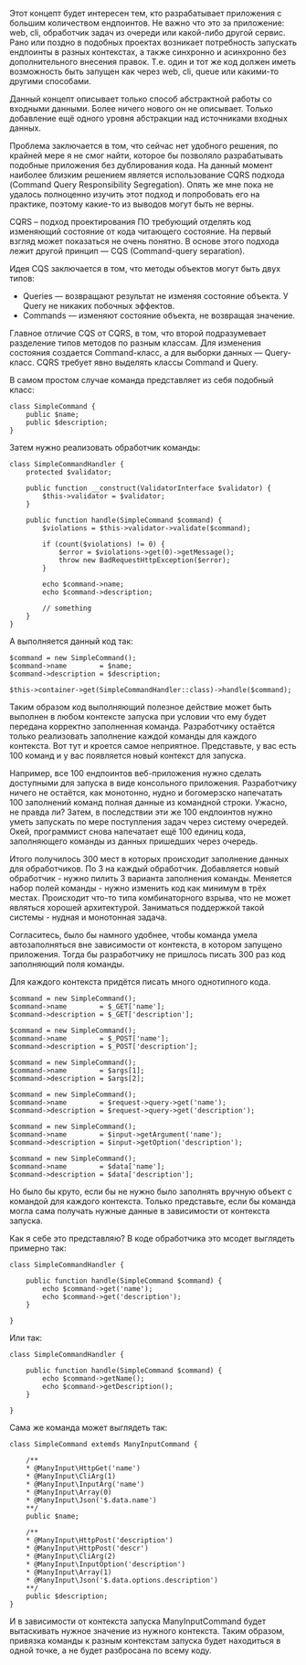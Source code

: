 Этот концепт будет интересен тем, кто разрабатывает приложения с большим количеством ендпоинтов. Не важно что это за приложение: web, cli, обработчик задач из очереди или какой-либо другой сервис. Рано или поздно в подобных проектах возникает потребность запускать ендпоинты в разных контекстах, а также синхронно и асинхронно без дополнительного внесения правок. Т.е. один и тот же код должен иметь возможность быть запущен как через web, cli, queue или какими-то другими способами.

Данный концепт описывает только способ абстрактной работы со входными данными. Более ничего нового он не описывает. Только добавление ещё одного уровня абстракции над источниками входных данных.

Проблема заключается в том, что сейчас нет удобного решения, по крайней мере я не смог найти, которое бы позволяло разрабатывать подобные приложения без дублирования кода. На данный момент наиболее близким решением является использование CQRS подхода (Command Query Responsibility Segregation). Опять же мне пока не удалось полноценно изучить этот подход и попробовать его на практике, поэтому какие-то из выводов могут быть не верны.

CQRS – подход проектирования ПО требующий отделять код изменяющий состояние от кода читающего состояние. На первый взгляд может показаться не очень понятно. В основе этого подхода лежит другой принцип — CQS (Command-query separation).

Идея CQS заключается в том, что методы объектов могут быть двух типов:
- Queries — возвращают результат не изменяя состояние объекта. У Query не никаких побочных эффектов.
- Commands — изменяют состояние объекта, не возвращая значение.

Главное отличие CQS от CQRS, в том, что второй подразумевает разделение типов методов по разным классам. Для изменения состояния создается Command-класс, а для выборки данных — Query-класс. CQRS требует явно выделять классы Command и Query.


В самом простом случае команда представляет из себя подобный класс:

```
class SimpleCommand {
    public $name;
    public $description;
}
```


Затем нужно реализовать обработчик команды:

```
class SimpleCommandHandler {
    protected $validator;

    public function __construct(ValidatorInterface $validator) {
        $this->validator = $validator;
    }

    public function handle(SimpleCommand $command) {
        $violations = $this->validator->validate($command);

        if (count($violations) != 0) {
            $error = $violations->get(0)->getMessage();
            throw new BadRequestHttpException($error);
        }

        echo $command->name;
        echo $command->description;

        // something
    }
}
```

А выполняется данный код так:

```
$command = new SimpleCommand();
$command->name        = $name;
$command->description = $description;

$this->container->get(SimpleCommandHandler::class)->handle($command);
```

Таким образом код выполняющий полезное действие может быть выполнен в любом контексте запуска при условии что ему будет передана корректно заполненная команда. Разработчику остаётся только реализовать заполнение каждой команды для каждого контекста. Вот тут и кроется самое неприятное. Представьте, у вас есть 100 команд и у вас появляется новый контекст для запуска.

Например, все 100 ендпоинтов  веб-приложения нужно сделать доступными для запуска в виде консольного приложения. Разработчику ничего не остаётся, как монотонно, нудно и богомерзско напечатать 100 заполнений команд полная данные из командной строки. Ужасно, не правда ли? Затем, в последствии эти же 100 ендпоинтов нужно уметь запускать по мере поступления задач через систему очередей. Окей, программист снова напечатает ещё 100 единиц кода, заполняющего команды из данных пришедших через очередь.

Итого получилось 300 мест в которых происходит заполнение данных для обработчиков. По 3 на каждый обработчик. Добавляется новый обработчик - нужно пилить 3 варианта заполнения команды. Меняется набор полей команды - нужно изменить код как минимум в трёх местах. Происходит что-то типа комбинаторного взрыва, что не может являться хорошей архитектурой. Заниматься поддержкой такой системы - нудная и монотонная задача.

Согласитесь, было бы намного удобнее, чтобы команда умела автозаполняться вне зависимости от контекста, в котором запущено приложения. Тогда бы разработчику не пришлось писать 300 раз код заполняющий поля команды.


Для каждого контекста придётся писать много однотипного кода.


```
$command = new SimpleCommand();
$command->name        = $_GET['name'];
$command->description = $_GET['description'];
```

```
$command = new SimpleCommand();
$command->name        = $_POST['name'];
$command->description = $_POST['description'];
```


```
$command = new SimpleCommand();
$command->name        = $args[1];
$command->description = $args[2];
```


```
$command = new SimpleCommand();
$command->name        = $request->query->get('name');
$command->description = $request->query->get('description');
```


```
$command = new SimpleCommand();
$command->name        = $input->getArgument('name');
$command->description = $input->getOption('description');
```


```
$command = new SimpleCommand();
$command->name        = $data['name'];
$command->description = $data['description'];
```

Но было бы круто, если бы не нужно было заполнять вручную объект с командой для каждого контекста. Только представьте, если бы команда могла сама получать нужные данные в зависимости от контекста запуска.


Как я себе это представляю? В коде обработчика это мсодет выглядеть примерно так:

```
class SimpleCommandHandler {

    public function handle(SimpleCommand $command) {
        echo $command->get('name');
        echo $command->get('description');
    }

}
```

Или так:

```
class SimpleCommandHandler {

    public function handle(SimpleCommand $command) {
        echo $command->getName();
        echo $command->getDescription();
    }

}
```

Сама же команда может выглядеть так:

```
class SimpleCommand extemds ManyInputCommand {

    /**
    * @ManyInput\HttpGet('name')
    * @ManyInput\CliArg(1)
    * @ManyInput\InputArg('name')
    * @ManyInput\Array(0)
    * @ManyInput\Json('$.data.name')
    **/
    public $name;

    /**
    * @ManyInput\HttpPost('description')
    * @ManyInput\HttpPost('descr')
    * @ManyInput\CliArg(2)
    * @ManyInput\InputOption('description')
    * @ManyInput\Array(1)
    * @ManyInput\Json('$.data.options.description')
    **/
    public $description;
}
```
И в зависимости от контекста запуска ManyInputCommand будет вытаскивать нужное значение из нужного контекста. Таким образом, привязка команды к разным контекстам запуска будет находиться в одной точке, а не будет разбросана по всему коду.
